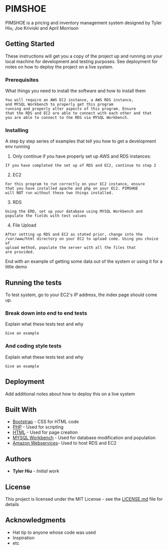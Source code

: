 # PIMSHOE

PIMSHOE is a pricing and inventory management system designed by Tyler Hiu, Joe Kriviski and April Morrison

## Getting Started

These instructions will get you a copy of the project up and running on your local machine for development and testing purposes. See deployment for notes on how to deploy the project on a live system.

### Prerequisites

What things you need to install the software and how to install them

```
You will require an AWS EC2 instance, a AWS RDS instance, 
and MYSQL Workbench to properly get this program 
running and properly alter aspects of this program. Ensure 
that the RDS and EC2 are able to connect with each other and that 
you are able to connect to the RDS via MYSQL Workbench. 
```

### Installing

A step by step series of examples that tell you how to get a development env running

1. Only continue if you have properly set up AWS and RDS instances:

```
If you have completed the set up of RDS and EC2, continue to step 2
```

2. EC2

```
For this program to run correctly on your EC2 instance, ensure 
that you have installed apache and php on your EC2. PIMSHOE 
will NOT run without these two things installed. 
```

3. RDS

```
Using the ERD, set up your database using MYSQL Workbench and 
populate the fields with test values
```

4. File Upload

```
After setting up RDS and EC2 as stated prior, change into the 
/var/www/html directory on your EC2 to upload code. Using you choice of 
upload method, populate the server with all the files that 
are provided. 
```

End with an example of getting some data out of the system or using it for a little demo

## Running the tests

To test system, go to your EC2's IP address, the index page should come up. 

### Break down into end to end tests

Explain what these tests test and why

```
Give an example
```

### And coding style tests

Explain what these tests test and why

```
Give an example
```

## Deployment

Add additional notes about how to deploy this on a live system

## Built With

* [Bootstrap](http://www.dropwizard.io/1.0.2/docs/) - CSS for HTML code
* [PHP](https://www.php.net/) - Used for scripting
* [HTML](https://html.com/) - Used for page creation
* [MYSQL Workbench](https://www.mysql.com/products/workbench/) - Used for database modification and population
* [Amazon Webservices](https://aws.amazon.com/)- Used to host RDS and EC2


## Authors

* **Tyler Hiu** - *Initial work* 



## License

This project is licensed under the MIT License - see the [LICENSE.md](LICENSE.md) file for details

## Acknowledgments

* Hat tip to anyone whose code was used
* Inspiration
* etc
